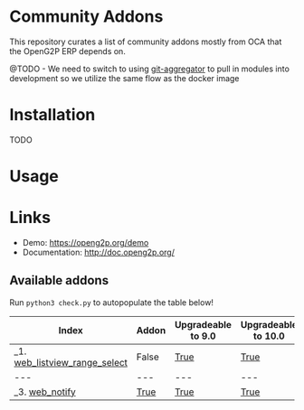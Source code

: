 Community Addons
================

This repository curates a list of community addons mostly from OCA that the OpenG2P ERP depends on.

@TODO - We need to switch to using [git-aggregator](https://pypi.org/project/git-aggregator) to pull in modules into development so we utilize the same flow as the docker image


Installation
============

TODO


Usage
=====



Links
=====

* Demo: https://openg2p.org/demo
* Documentation: http://doc.openg2p.org/

Available addons
----------------

Run `python3 check.py` to autopopulate the table below!

Index | Addon | Upgradeable to 9.0 | Upgradeable to 10.0 | Upgradeable to 11.0 | Upgradeable to 12.0 | Upgradeable to 13.0 | Upgradeable to 14.0 | Upgradeable to 15.0 | Upgradeable to 16.0 | Upgradeable to 17.0 | 
--- | --- | --- | --- | --- | --- | --- | --- | --- | --- | --- | 
_1. [web_listview_range_select](web_listview_range_select/) | False | [True](https://apps.odoo.com/apps/modules/10.0/web_listview_range_select/) | [True](https://apps.odoo.com/apps/modules/11.0/web_listview_range_select/) | [True](https://apps.odoo.com/apps/modules/12.0/web_listview_range_select/) | [True](https://apps.odoo.com/apps/modules/13.0/web_listview_range_select/) | [True](https://apps.odoo.com/apps/modules/14.0/web_listview_range_select/) | [True](https://apps.odoo.com/apps/modules/15.0/web_listview_range_select/) | [True](https://apps.odoo.com/apps/modules/16.0/web_listview_range_select/) | False |
--- | --- | --- | --- | --- | --- | --- | --- | --- | --- | --- | 
_3. [web_notify](web_notify/) | [True](https://apps.odoo.com/apps/modules/9.0/web_notify/) | [True](https://apps.odoo.com/apps/modules/10.0/web_notify/) | [True](https://apps.odoo.com/apps/modules/11.0/web_notify/) | [True](https://apps.odoo.com/apps/modules/12.0/web_notify/) | [True](https://apps.odoo.com/apps/modules/13.0/web_notify/) | [True](https://apps.odoo.com/apps/modules/14.0/web_notify/) | [True](https://apps.odoo.com/apps/modules/15.0/web_notify/) | [True](https://apps.odoo.com/apps/modules/16.0/web_notify/) | False | 
